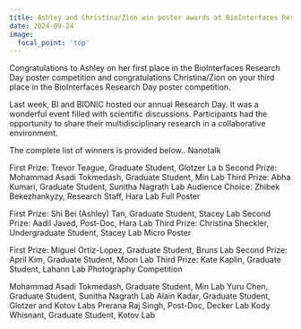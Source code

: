 ```yaml
---
title: Ashley and Christina/Zion win poster awards at BioInterfaces Research Day
date: 2024-09-24
image:
  focal_point: 'top'
---
```


Congratulations to Ashley on her first place in the BioInterfaces Research Day poster competition and congratulations Christina/Zion on your third place in the BioInterfaces Research Day poster competition.

<!--more-->

Last week, BI and BIONIC hosted our annual Research Day. It was a wonderful event filled with scientific discussions. Participants had the opportunity to share their multidisciplinary research in a collaborative environment.

The complete list of winners is provided below.. 
Nanotalk	 
 
First Prize:	Trevor Teague, Graduate Student, Glotzer La b
Second Prize:	Mohammad Asadi Tokmedash, Graduate Student, Min Lab
Third Prize:	Abha Kumari, Graduate Student, Sunitha Nagrath Lab
Audience Choice:	Zhibek Bekezhankyzy, Research Staff, Hara Lab
Full Poster	 
 
First Prize:	Shi Bei (Ashley) Tan, Graduate Student, Stacey Lab
Second Prize:	Aadil Javed, Post-Doc, Hara Lab
Third Prize:	Christina Sheckler, Undergraduate Student, Stacey Lab
Micro Poster	 
 
First Prize:	Miguel Ortiz-Lopez, Graduate Student, Bruns Lab
Second Prize:	April Kim, Graduate Student, Moon Lab
Third Prize:	Kate Kaplin, Graduate Student, Lahann Lab
Photography Competition	 
 
Mohammad Asadi Tokmedash, Graduate Student, Min Lab
Yuru Chen, Graduate Student, Sunitha Nagrath Lab
Alain Kadar, Graduate Student, Glotzer and Kotov Labs
Prerana Raj Singh, Post-Doc, Decker Lab
Kody Whisnant, Graduate Student, Kotov Lab
